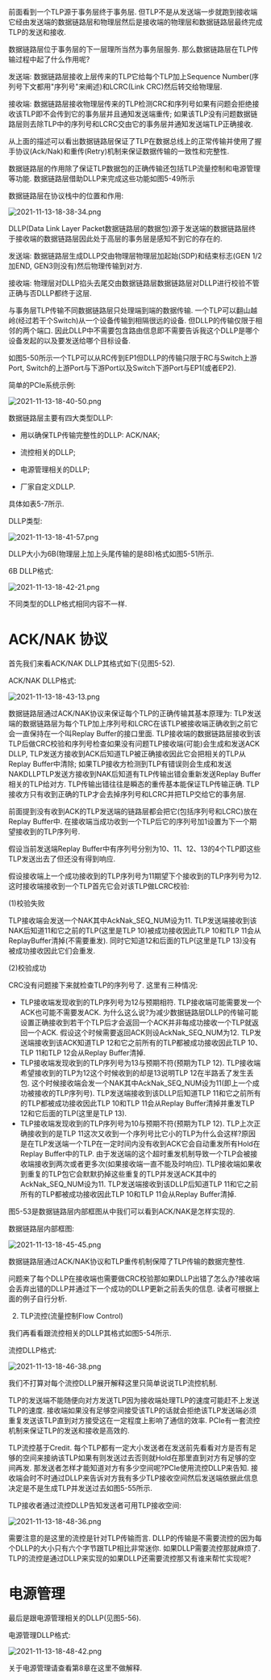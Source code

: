 
前面看到一个TLP源于事务层终于事务层. 但TLP不是从发送端一步就跑到接收端它经由发送端的数据链路层和物理层然后是接收端的物理层和数据链路层最终完成TLP的发送和接收. 

数据链路层位于事务层的下一层理所当然为事务层服务. 那么数据链路层在TLP传输过程中起了什么作用呢?

发送端: 数据链路层接收上层传来的TLP它给每个TLP加上Sequence Number(序列号下文都用"序列号"来阐述)和LCRC(Link CRC)然后转交给物理层. 

接收端: 数据链路层接收物理层传来的TLP检测CRC和序列号如果有问题会拒绝接收该TLP即不会传到它的事务层并且通知发送端重传; 如果该TLP没有问题数据链路层则去除TLP中的序列号和LCRC交由它的事务层并通知发送端TLP正确接收. 

从上面的描述可以看出数据链路层保证了TLP在数据总线上的正常传输并使用了握手协议(Ack/Nak)和重传(Retry)机制来保证数据传输的一致性和完整性. 

数据链路层的作用除了保证TLP数据包的正确传输还包括TLP流量控制和电源管理等功能. 数据链路层借助DLLP来完成这些功能如图5-49所示

数据链路层在协议栈中的位置和作用:

![2021-11-13-18-38-34.png](./images/2021-11-13-18-38-34.png)

DLLP(Data Link Layer Packet数据链路层的数据包)源于发送端的数据链路层终于接收端的数据链路层因此处于高层的事务层是感知不到它的存在的. 

发送端: 数据链路层生成DLLP交由物理层物理层加起始(SDP)和结束标志(GEN 1/2加END, GEN3则没有)然后物理传输到对方. 

接收端: 物理层对DLLP掐头去尾交由数据链路层数据链路层对DLLP进行校验不管正确与否DLLP都终于这层. 

与事务层TLP传输不同数据链路层只处理端到端的数据传输. 一个TLP可以翻山越岭(经过若干个Switch)从一个设备传输到相隔很远的设备. 但DLLP的传输仅限于相邻的两个端口. 因此DLLP中不需要包含路由信息即不需要告诉我这个DLLP是哪个设备发起的以及要发送给哪个目标设备. 

如图5-50所示一个TLP可以从RC传到EP1但DLLP的传输只限于RC与Switch上游Port, Switch的上游Port与下游Port以及Switch下游Port与EP1(或者EP2). 

简单的PCIe系统示例:

![2021-11-13-18-40-50.png](./images/2021-11-13-18-40-50.png)

数据链路层主要有四大类型DLLP: 

* 用以确保TLP传输完整性的DLLP: ACK/NAK;

* 流控相关的DLLP; 

* 电源管理相关的DLLP; 

* 厂家自定义DLLP. 

具体如表5-7所示. 

DLLP类型:

![2021-11-13-18-41-57.png](./images/2021-11-13-18-41-57.png)

DLLP大小为6B(物理层上加上头尾传输的是8B)格式如图5-51所示. 

6B DLLP格式:

![2021-11-13-18-42-21.png](./images/2021-11-13-18-42-21.png)

不同类型的DLLP格式相同内容不一样. 

# ACK/NAK 协议

首先我们来看ACK/NAK DLLP其格式如下(见图5-52). 

ACK/NAK DLLP格式:

![2021-11-13-18-43-13.png](./images/2021-11-13-18-43-13.png)

数据链路层通过ACK/NAK协议来保证每个TLP的正确传输其基本原理为: TLP发送端的数据链路层为每个TLP加上序列号和LCRC在该TLP被接收端正确收到之前它会一直保持在一个叫Replay Buffer的接口里面. TLP接收端的数据链路层接收到该TLP后做CRC校验和序列号检查如果没有问题TLP接收端(可能)会生成和发送ACK DLLP, TLP发送方接收到ACK后知道TLP被正确接收因此它会把相关的TLP从Replay Buffer中清除; 如果TLP接收方检测到TLP有错误则会生成和发送NAKDLLPTLP发送方接收到NAK后知道有TLP传输出错会重新发送Replay Buffer相关的TLP给对方. TLP传输出错往往是瞬态的重传基本能保证TLP传输正确. TLP接收方只有收到正确的TLP才会去掉序列号和LCRC并把TLP交给它的事务层. 

前面提到没有收到ACK的TLP发送端的链路层都会把它(包括序列号和LCRC)放在Replay Buffer中. 在接收端当成功收到一个TLP后它的序列号加1设置为下一个期望接收到的TLP序列号. 

假设当前发送端Replay Buffer中有序列号分别为10、11、12、13的4个TLP即这些TLP发送出去了但还没有得到响应. 

假设接收端上一个成功接收到的TLP序列号为11期望下个接收到的TLP序列号为12. 这时接收端接收到一个TLP首先它会对该TLP做LCRC校验: 

(1)校验失败

TLP接收端会发送一个NAK其中AckNak_SEQ_NUM设为11. TLP发送端接收到该NAK后知道11和它之前的TLP(这里是TLP 10)被成功接收因此TLP 10和TLP 11会从ReplayBuffer清掉(不需要重发). 同时它知道12和后面的TLP(这里是TLP 13)没有被成功接收因此它们会重发. 

(2)校验成功

CRC没有问题接下来就检查TLP的序列号了. 这里有三种情况: 

* TLP接收端发现收到的TLP序列号为12与预期相符. TLP接收端可能需要发一个ACK也可能不需要发ACK. 为什么这么说?为减少数据链路层DLLP的传输可能设置正确接收到若干个TLP后才会返回一个ACK并非每成功接收一个TLP就返回一个ACK. 假设这个时候需要返回ACK则设AckNak_SEQ_NUM为12. TLP发送端接收到该ACK知道TLP 12和它之前所有的TLP都被成功接收因此TLP 10、TLP 11和TLP 12会从Replay Buffer清掉. 
* TLP接收端发现收到的TLP序列号为13与预期不符(预期为TLP 12). TLP接收端希望接收到的TLP为12这个时候收到的却是13说明TLP 12在半路丢了发生丢包. 这个时候接收端会发一个NAK其中AckNak_SEQ_NUM设为11(即上一个成功被接收的TLP序列号). TLP发送端接收到该DLLP后知道TLP 11和它之前所有的TLP都被成功接收因此TLP 10和TLP 11会从Replay Buffer清掉并重发TLP 12和它后面的TLP(这里是TLP 13). 
* TLP接收端发现收到的TLP序列号为10与预期不符(预期为TLP 12). TLP上次正确接收到的是TLP 11这次又收到一个序列号比它小的TLP为什么会这样?原因是在TLP发送端一个TLP在一定时间内没有收到ACK它会自动重发所有Hold在Replay Buffer中的TLP. 由于发送端的这个超时重发机制导致一个TLP会被接收端接收到两次或者更多次(如果接收端一直不能及时响应). TLP接收端如果收到重复的TLP包它会默默扔掉这些重复的TLP并发送ACK其中的AckNak_SEQ_NUM设为11. TLP发送端接收到该DLLP后知道TLP 11和它之前所有的TLP都被成功接收因此TLP 10和TLP 11会从Replay Buffer清掉. 

图5-53是数据链路层内部框图从中我们可以看到ACK/NAK是怎样实现的. 

数据链路层内部框图:

![2021-11-13-18-45-45.png](./images/2021-11-13-18-45-45.png)

数据链路层通过ACK/NAK协议和TLP重传机制保障了TLP传输的数据完整性. 

问题来了每个DLLP在接收端也需要做CRC校验那如果DLLP出错了怎么办?接收端会丢弃出错的DLLP并通过下一个成功的DLLP更新之前丢失的信息. 读者可根据上面的例子自行分析. 

2. TLP流控(流量控制Flow Control)

我们再看看跟流控相关的DLLP其格式如图5-54所示. 

流控DLLP格式:

![2021-11-13-18-46-38.png](./images/2021-11-13-18-46-38.png)

我们不打算对每个流控DLLP展开解释这里只简单说说TLP流控机制. 

TLP的发送端不能随便向对方发送TLP因为接收端处理TLP的速度可能赶不上发送TLP的速度. 接收端如果没有足够空间接受该TLP的话就会拒绝该TLP发送端必须重复发送该TLP直到对方接受这在一定程度上影响了通信的效率. PCIe有一套流控机制来保证TLP的发送和接收是高效的. 

TLP流控基于Credit. 每个TLP都有一定大小发送者在发送前先看看对方是否有足够的空间来接纳该TLP如果有则发送过去否则就Hold在那里直到对方有足够的空间再发. 那发送者怎样才能知道对方有多少空间呢?PCIe使用流控DLLP来告知. 接收端会时不时通过DLLP来告诉对方我有多少TLP接收空间然后发送端依据此信息决定是不是生成TLP并发送过去如图5-55所示. 

TLP接收者通过流控DLLP告知发送者可用TLP接收空间:

![2021-11-13-18-48-36.png](./images/2021-11-13-18-48-36.png)

需要注意的是这里的流控是针对TLP传输而言. DLLP的传输是不需要流控的因为每个DLLP的大小只有六个字节跟TLP相比非常迷你. 如果DLLP需要流控那就麻烦了. TLP的流控是通过DLLP来实现的如果DLLP还需要流控那又有谁来帮忙实现呢?

# 电源管理

最后是跟电源管理相关的DLLP(见图5-56). 

电源管理DLLP格式:

![2021-11-13-18-48-42.png](./images/2021-11-13-18-48-42.png)

关于电源管理请查看第8章在这里不做解释. 